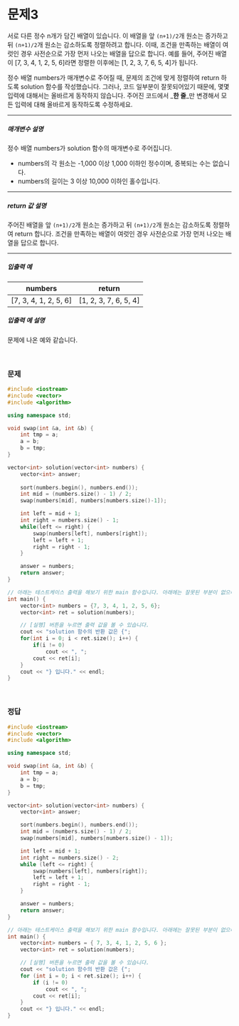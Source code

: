 
# 문제3
서로 다른 정수 n개가 담긴 배열이 있습니다. 이 배열을 앞 `(n+1)/2`개 원소는 증가하고 뒤 `(n+1)/2`개 원소는 감소하도록 정렬하려고 합니다. 이때, 조건을 만족하는 배열이 여럿인 경우 사전순으로 가장 먼저 나오는 배열을 답으로 합니다. 예를 들어, 주어진 배열이 [7, 3, 4, 1, 2, 5, 6]라면 정렬한 이후에는 [1, 2, 3, 7, 6, 5, 4]가 됩니다.

정수 배열 numbers가 매개변수로 주어질 때, 문제의 조건에 맞게 정렬하여 return 하도록 solution 함수를 작성했습니다. 그러나, 코드 일부분이 잘못되어있기 때문에, 몇몇 입력에 대해서는 올바르게 동작하지 않습니다. 주어진 코드에서 _**한 줄**_만 변경해서 모든 입력에 대해 올바르게 동작하도록 수정하세요.

---
##### 매개변수 설명

정수 배열 numbers가 solution 함수의 매개변수로 주어집니다.
* numbers의 각 원소는 -1,000 이상 1,000 이하인 정수이며, 중복되는 수는 없습니다.
* numbers의 길이는 3 이상 10,000 이하인 홀수입니다.

---
##### return 값 설명

주어진 배열을 앞 `(n+1)/2`개 원소는 증가하고 뒤 `(n+1)/2`개 원소는 감소하도록 정렬하여 return 합니다.
조건을 만족하는 배열이 여럿인 경우 사전순으로 가장 먼저 나오는 배열을 답으로 합니다.

---
##### 입출력 예

| numbers               | return                |
|-----------------------|-----------------------|
| [7, 3, 4, 1, 2, 5, 6] | [1, 2, 3, 7, 6, 5, 4] |

##### 입출력 예 설명

문제에 나온 예와 같습니다.


<br>

### 문제

```cpp
#include <iostream>
#include <vector>
#include <algorithm>

using namespace std;

void swap(int &a, int &b) {
	int tmp = a;
	a = b;
	b = tmp;
}

vector<int> solution(vector<int> numbers) {
	vector<int> answer;
	
	sort(numbers.begin(), numbers.end());
	int mid = (numbers.size() - 1) / 2;
	swap(numbers[mid], numbers[numbers.size()-1]);

	int left = mid + 1;
	int right = numbers.size() - 1;
	while(left <= right) {
		swap(numbers[left], numbers[right]);
		left = left + 1;
		right = right - 1;
	}

	answer = numbers;
	return answer;
}

// 아래는 테스트케이스 출력을 해보기 위한 main 함수입니다. 아래에는 잘못된 부분이 없으니 위의 코드만 수정하세요.
int main() {
	vector<int> numbers = {7, 3, 4, 1, 2, 5, 6};
	vector<int> ret = solution(numbers);

	// [실행] 버튼을 누르면 출력 값을 볼 수 있습니다.
	cout << "solution 함수의 반환 값은 {";
	for(int i = 0; i < ret.size(); i++) {
		if(i != 0)
			cout << ", ";
		cout << ret[i];
	}
	cout << "} 입니다." << endl;
}
```

<br>

### 정답

```cpp
#include <iostream>
#include <vector>
#include <algorithm>

using namespace std;

void swap(int &a, int &b) {
	int tmp = a;
	a = b;
	b = tmp;
}

vector<int> solution(vector<int> numbers) {
	vector<int> answer;

	sort(numbers.begin(), numbers.end());
	int mid = (numbers.size() - 1) / 2;
	swap(numbers[mid], numbers[numbers.size() - 1]);

	int left = mid + 1;
	int right = numbers.size() - 2;
	while (left <= right) {
		swap(numbers[left], numbers[right]);
		left = left + 1;
		right = right - 1;
	}

	answer = numbers;
	return answer;
}

// 아래는 테스트케이스 출력을 해보기 위한 main 함수입니다. 아래에는 잘못된 부분이 없으니 위의 코드만 수정하세요.
int main() {
	vector<int> numbers = { 7, 3, 4, 1, 2, 5, 6 };
	vector<int> ret = solution(numbers);

	// [실행] 버튼을 누르면 출력 값을 볼 수 있습니다.
	cout << "solution 함수의 반환 값은 {";
	for (int i = 0; i < ret.size(); i++) {
		if (i != 0)
			cout << ", ";
		cout << ret[i];
	}
	cout << "} 입니다." << endl;
}
```
